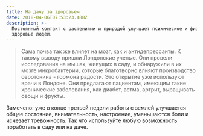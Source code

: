 ```yaml
---
title: На дачу за здоровьем
date: 2018-04-06T07:53:23.488Z
description: >-
  Постоянный контакт с растениями и природой улучшает психическое и физическое
  здоровье людей.
---
```

> Сама почва так же влияет на мозг, как и антидепрессанты. К такому выводу пришли Лондонские ученые. Они провели исследования на мышах, живущих в саду, и обнаружили в их мозге микробактерии, которые благотворно влияют производство серотонина - гормона радости. Это открытие уже используют врачи в Лондоне. Они предлагают пациентам, имеющим такие хронические заболевания, как диабет, астма, артрит, выращивать овощи и фрукты. 

Замечено: уже в конце третьей недели работы с землей улучшается общее состояние, внимательность, настроение, уменьшаются боли и исчезает тревожность. Так что используйте любую возможность поработать в саду или на даче.
